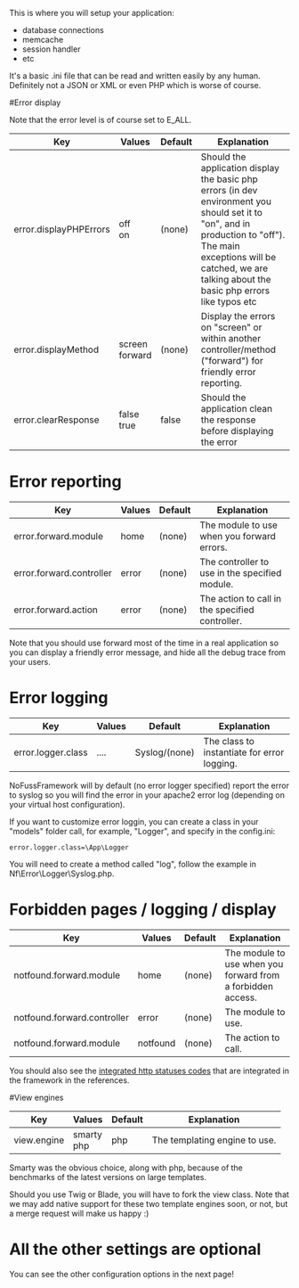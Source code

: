 This is where you will setup your application:

* database connections
* memcache
* session handler
* etc

It's a basic .ini file that can be read and written easily by any human. Definitely not a JSON or XML or even PHP which is worse of course.
 
#Error display
 
Note that the error level is of course set to E_ALL. 
 
| Key   | Values   | Default  | Explanation |
|---|---|---|---|
| error.displayPHPErrors  | off<br>on  | (none)  | Should the application display the basic php errors (in dev environment you should set it to "on", and in production to "off"). The main exceptions will be catched, we are talking about the basic php errors like typos etc | 
| error.displayMethod  |  screen<br>forward  | (none)  | Display the errors on "screen" or within another controller/method ("forward") for friendly error reporting. |
| error.clearResponse | false<br>true | false | Should the application clean the response before displaying the error | 

# Error reporting
 
| Key   | Values   | Default  | Explanation |
|---|---|---|---|
| error.forward.module   | home  | (none) | The module to use when you forward errors. | 
| error.forward.controller  | error | (none)  | The controller to use in the specified module. |
| error.forward.action | error  | (none)  | The action to call in the specified controller. |

Note that you should use forward most of the time in a real application so you can display a friendly error message, and hide all the debug trace from your users.

# Error logging

| Key   | Values   | Default  | Explanation |
|---|---|---|---|
| error.logger.class  | ....  | Syslog/(none) | The class to instantiate for error logging. | 

NoFussFramework will by default (no error logger specified) report the error to syslog so you will find the error in your apache2 error log (depending on your virtual host configuration).

If you want to customize error loggin, you can create a class in your "models" folder call, for example, "Logger", and specify in the config.ini:
```
error.logger.class=\App\Logger
```

You will need to create a method called "log", follow the example in Nf\Error\Logger\Syslog.php.
 
# Forbidden pages / logging / display

| Key   | Values   | Default  | Explanation |
|---|---|---|---|
| notfound.forward.module | home | (none) | The module to use when you forward from a forbidden access. | 
| notfound.forward.controller | error | (none) | The module to use. | 
| notfound.forward.module | notfound | (none) | The action to call. | 

You should also see the [integrated http statuses codes](../reference/http-exceptions.md) that are integrated in the framework in the references.

#View engines

| Key   | Values   | Default  | Explanation |
|---|---|---|---|
| view.engine | smarty<br>php | php | The templating engine to use. | 
 
Smarty was the obvious choice, along with php, because of the benchmarks of the latest versions on large templates.

Should you use Twig or Blade, you will have to fork the view class. Note that we may add native support for these two template engines soon, or not, but a merge request will make us happy :)

# All the other settings are optional

You can see the other configuration options in the next page!